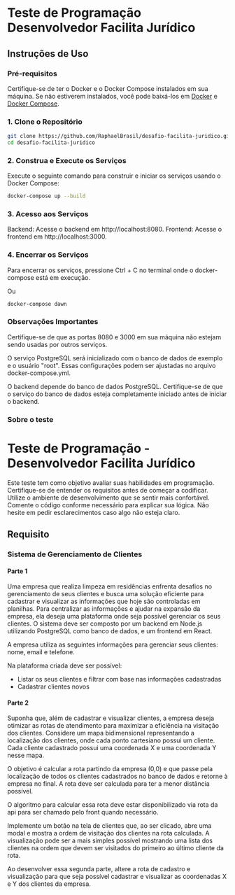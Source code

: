 # Teste de Programação Desenvolvedor Facilita Jurídico

## Instruções de Uso

### Pré-requisitos

Certifique-se de ter o Docker e o Docker Compose instalados em sua máquina. Se não estiverem instalados, você pode baixá-los em [Docker](https://www.docker.com/) e [Docker Compose](https://docs.docker.com/compose/install/).

### 1. Clone o Repositório

```bash
git clone https://github.com/RaphaelBrasil/desafio-facilita-juridico.git
cd desafio-facilita-juridico
```

### 2. Construa e Execute os Serviços

Execute o seguinte comando para construir e iniciar os serviços usando o Docker Compose:

```bash
docker-compose up --build
```

### 3. Acesso aos Serviços

Backend:
Acesse o backend em http://localhost:8080.
Frontend:
Acesse o frontend em http://localhost:3000.

### 4. Encerrar os Serviços

Para encerrar os serviços, pressione Ctrl + C no terminal onde o docker-compose está em execução.

Ou

```bash
docker-compose dawn
```

### Observações Importantes

Certifique-se de que as portas 8080 e 3000 em sua máquina não estejam sendo usadas por outros serviços.

O serviço PostgreSQL será inicializado com o banco de dados de exemplo e o usuário "root". Essas configurações podem ser ajustadas no arquivo docker-compose.yml.

O backend depende do banco de dados PostgreSQL. Certifique-se de que o serviço do banco de dados esteja completamente iniciado antes de iniciar o backend.

### Sobre o teste

# Teste de Programação - Desenvolvedor Facilita Jurídico

Este teste tem como objetivo avaliar suas habilidades em programação. Certifique-se de entender os requisitos antes de começar a codificar. Utilize o ambiente de desenvolvimento que se sentir mais confortável. Comente o código conforme necessário para explicar sua lógica. Não hesite em pedir esclarecimentos caso algo não esteja claro.

## Requisito

### Sistema de Gerenciamento de Clientes

#### Parte 1

Uma empresa que realiza limpeza em residências enfrenta desafios no gerenciamento de seus clientes e busca uma solução eficiente para cadastrar e visualizar as informações que hoje são controladas em planilhas. Para centralizar as informações e ajudar na expansão da empresa, ela deseja uma plataforma onde seja possível gerenciar os seus clientes. O sistema deve ser composto por um backend em Node.js utilizando PostgreSQL como banco de dados, e um frontend em React.

A empresa utiliza as seguintes informações para gerenciar seus clientes: nome, email e telefone.

Na plataforma criada deve ser possível:

-   Listar os seus clientes e filtrar com base nas informações cadastradas
-   Cadastrar clientes novos

#### Parte 2

Suponha que, além de cadastrar e visualizar clientes, a empresa deseja otimizar as rotas de atendimento para maximizar a eficiência na visitação dos clientes. Considere um mapa bidimensional representando a localização dos clientes, onde cada ponto cartesiano possui um cliente. Cada cliente cadastrado possui uma coordenada X e uma coordenada Y nesse mapa.

O objetivo é calcular a rota partindo da empresa (0,0) e que passe pela localização de todos os clientes cadastrados no banco de dados e retorne à empresa no final. A rota deve ser calculada para ter a menor distância possível.

O algoritmo para calcular essa rota deve estar disponibilizado via rota da api para ser chamado pelo front quando necessário.

Implemente um botão na tela de clientes que, ao ser clicado, abre uma modal e mostra a ordem de visitação dos clientes na rota calculada. A visualização pode ser a mais simples possível mostrando uma lista dos clientes na ordem que devem ser visitados do primeiro ao último cliente da rota.

Ao desenvolver essa segunda parte, altere a rota de cadastro e visualização para que seja possível cadastrar e visualizar as coordenadas X e Y dos clientes da empresa.
